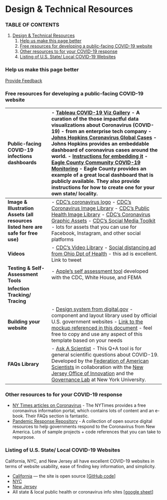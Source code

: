 # Design & Technical Resources



### TABLE OF CONTENTS <a id="table-of-contents"></a>

1. [Design & Technical Resources](https://covid-websites.usdigitalresponse.org//resources/resources.html#design---technical-resources)
   1. [Help us make this page better](https://covid-websites.usdigitalresponse.org//resources/resources.html#help-us-make-this-page-better)
   2. [Free resources for developing a public-facing COVID-19 website](https://covid-websites.usdigitalresponse.org//resources/resources.html#free-resources-for-developing-a-public-facing-covid-19-website)
   3. [Other resources to for your COVID-19 response](https://covid-websites.usdigitalresponse.org//resources/resources.html#other-resources-to-for-your-covid-19-response)
   4. [Listing of U.S. State/ Local COVID-19 Websites](https://covid-websites.usdigitalresponse.org//resources/resources.html#listing-of-us-state-local-covid-19-websites)

### Help us make this page better <a id="help-us-make-this-page-better"></a>

[Provide Feedback](https://airtable.com/shrhIGZLVYi7eqOv5)

### Free resources for developing a public-facing COVID-19 website <a id="free-resources-for-developing-a-public-facing-covid-19-website"></a>

| **Public-facing COVID-19 infections dashboards** | - [Tableau COVID-19 Viz Gallery](https://public.tableau.com/en-us/s/covid-19-viz-gallery) - A curation of the those impactful data visualizations about Coronavirus \(COVID-19\) - from an enterprise tech company - [Johns Hopkins Coronavirus Global Cases](https://coronavirus.jhu.edu/map.html) - Johns Hopkins provides an embeddable dashboard of coronavirus cases around the world. - [Instructions for embedding it](https://coronavirus.jhu.edu/map-faq) - [Eagle County Community COVID-19 Monitoring](https://datastudio.google.com/u/0/reporting/1ddB1kq5h6QjTk77HltHKnho8GHnvk85e/page/plbIB) - Eagle County provides an example of a great local dashboard that is publicly available. They also provide instructions for how to create one for your own state/ locality. |
| :--- | :--- |
| **Image & Illustration Assets \(all resources listed here are safe for free use\)** | - [CDC’s coronavirus logo](https://phil.cdc.gov/Details.aspx?pid=2871) - [CDC’s Coronavirus Image Library](https://www.cdc.gov/media/subtopic/images.htm) - [CDC’s Public Health Image Library](https://phil.cdc.gov/) - [CDC’s Coronavirus Graphic Assets](https://www.cdc.gov/coronavirus/2019-ncov/communication/graphics.html) - [CDC’s Social Media Toolkit](https://www.cdc.gov/coronavirus/2019-ncov/communication/social-media-toolkit.html) - lots for assets that you can use for Facebook, Instagram, and other social platforms |
| **Videos** | - [CDC’s Video Library](https://www.cdc.gov/coronavirus/2019-ncov/communication/videos.html) - [Social distancing ad from Ohio Dpt of Health](https://twitter.com/JoshuaGrubbsPhD/status/1248317963566006272?s=20) - this ad is excellent. Link to tweet |
| **Testing & Self-Assessment Tools** | - [Apple’s self assessment tool](https://www.apple.com/covid19/) developed with the CDC, White House, and FEMA |
| **Infection Tracking/ Tracing** |  |
| **Building your website** | - [Design system from digital.gov](https://designsystem.digital.gov/) - component and layout library used by official U.S. government websites - [Link to the mockup referenced in this document](https://www.figma.com/file/tP0FkObAfTwJ7wpRsAHnbp/USDR%3A-COVID-19-Website-Best-Practices?node-id=12%3A0) - feel free to copy and use any aspect of this template based on your needs |
| **FAQs Library** | - [Ask A Scientist](https://covid19.fas.org/l/en) - This Q+A tool is for general scientific questions about COVID-19. Developed by the [Federation of American Scientists](https://fas.org/) in collaboration with the [New Jersey Office of Innovation](http://innovation.nj.gov/) and the [Governance Lab](http://www.thegovlab.org/) at New York University. |

### Other resources to for your COVID-19 response <a id="other-resources-to-for-your-covid-19-response"></a>

* [NY Times articles on Coronavirus](https://www.nytimes.com/news-event/coronavirus) - The NYTimes provides a free coronavirus information portal, which contains lots of content and an e-book. Their FAQs section is fantastic.
* [Pandemic Response Repository](https://newamericafoundation.github.io/pandemic-response-repository/) - A collection of open source digital resources to help governments respond to the Coronavirus from New America. Lots of sample projects + code references that you can take to repurpose.

### Listing of U.S. State/ Local COVID-19 Websites <a id="listing-of-us-state-local-covid-19-websites"></a>

California, NYC, and New Jersey all have excellent COVID-19 websites in terms of website usability, ease of finding key information, and simplicity.

* [California](https://covid19.ca.gov/) — the site is open source \[[GitHub code](https://github.com/cagov/covid19)\]
* [NYC](https://www1.nyc.gov/site/coronavirus/index.page)
* [New Jersey](https://covid19.nj.gov/index.html)
* All state & local public health or coronavirus info sites \[[google sheet](https://docs.google.com/spreadsheets/d/1oxQ54xx06u_M1UOjzwIKLcsqeVklV447HRZip-VZ_Bs/edit#gid=1590417974)\]

